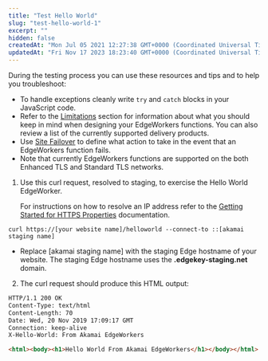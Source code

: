```yaml
---
title: "Test Hello World"
slug: "test-hello-world-1"
excerpt: ""
hidden: false
createdAt: "Mon Jul 05 2021 12:27:38 GMT+0000 (Coordinated Universal Time)"
updatedAt: "Fri Nov 17 2023 18:23:40 GMT+0000 (Coordinated Universal Time)"
---
```

During the testing process you can use these resources and tips and to help you troubleshoot:

- To handle exceptions cleanly write `try` and `catch` blocks in your JavaScript code. 
- Refer to the [Limitations](doc:limitations) section for information about what you should keep in mind when designing your EdgeWorkers functions. You can also review a list of the currently supported delivery products.
- Use [Site Failover](doc:site-failover)  to define what action to take in the event that an EdgeWorkers function fails.
- Note that currently EdgeWorkers functions are supported on the both Enhanced TLS and Standard TLS networks. 

1. Use this curl request, resolved to staging, to exercise the Hello World EdgeWorker.

   For instructions on how to resolve an IP address refer to the [Getting Started for HTTPS Properties](https://techdocs.akamai.com/property-mgr/docs/serve-content-over-https) documentation.

```curl
curl https://[your website name]/helloworld --connect-to ::[akamai staging name]
```

- Replace [akamai staging name] with the staging Edge hostname of your website. The staging Edge hostname uses the **.edgekey-staging.net** domain.

2. The curl request should produce this HTML output:

```html
HTTP/1.1 200 OK
Content-Type: text/html
Content-Length: 70
Date: Wed, 20 Nov 2019 17:09:17 GMT
Connection: keep-alive
X-Hello-World: From Akamai EdgeWorkers

<html><body><h1>Hello World From Akamai EdgeWorkers</h1></body></html>
```
